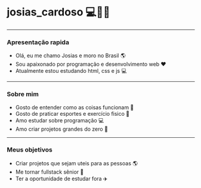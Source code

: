 # **josias_cardoso** 💻🚀🌐
---
### **Apresentação rapida**
- Olá, eu me chamo Josias e moro no Brasil 🌎
- Sou apaixonado por programação e desenvolvimento web ❤
- Atualmente estou estudando html, css e js 💻
---
### **Sobre mim** 
- Gosto de entender como as coisas funcionam 🤔
- Gosto de praticar esportes e exercício fisico 🏐
- Amo estudar sobre programação 💻
- Amo criar projetos grandes do zero 🚀
---
### **Meus objetivos** 
- Criar projetos que sejam uteis para as pessoas 🌎
- Me tornar fullstack sênior 🤝
- Ter a oportunidade de estudar fora ✈️
